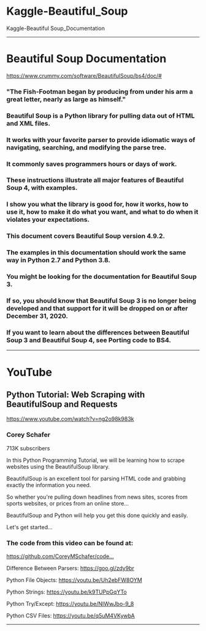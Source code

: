 # Kaggle-Beautiful_Soup
Kaggle-Beautiful Soup_Documentation

-------

# Beautiful Soup Documentation
https://www.crummy.com/software/BeautifulSoup/bs4/doc/#

### "The Fish-Footman began by producing from under his arm a great letter, nearly as large as himself."

### Beautiful Soup is a Python library for pulling data out of HTML and XML files. 
### It works with your favorite parser to provide idiomatic ways of navigating, searching, and modifying the parse tree. 
### It commonly saves programmers hours or days of work.

### These instructions illustrate all major features of Beautiful Soup 4, with examples. 
### I show you what the library is good for, how it works, how to use it, how to make it do what you want, and what to do when it violates your expectations.

### This document covers Beautiful Soup version 4.9.2. 
### The examples in this documentation should work the same way in Python 2.7 and Python 3.8.

### You might be looking for the documentation for Beautiful Soup 3. 
### If so, you should know that Beautiful Soup 3 is no longer being developed and that support for it will be dropped on or after December 31, 2020. 
### If you want to learn about the differences between Beautiful Soup 3 and Beautiful Soup 4, see Porting code to BS4.

-------

# YouTube
## Python Tutorial: Web Scraping with BeautifulSoup and Requests
https://www.youtube.com/watch?v=ng2o98k983k



### Corey Schafer
713K subscribers

In this Python Programming Tutorial, we will be learning how to scrape websites using the BeautifulSoup library. 

BeautifulSoup is an excellent tool for parsing HTML code and grabbing exactly the information you need. 

So whether you're pulling down headlines from news sites, scores from sports websites, or prices from an online store... 

BeautifulSoup and Python will help you get this done quickly and easily. 

Let's get started... 

### The code from this video can be found at:
https://github.com/CoreyMSchafer/code...​

Difference Between Parsers: https://goo.gl/zdy9br​

Python File Objects: https://youtu.be/Uh2ebFW8OYM​

Python Strings: https://youtu.be/k9TUPpGqYTo​

Python Try/Except: https://youtu.be/NIWwJbo-9_8​

Python CSV Files: https://youtu.be/q5uM4VKywbA​

-------




